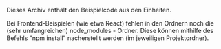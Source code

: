 Dieses Archiv enthält den Beispielcode aus den Einheiten.

Bei Frontend-Beispielen (wie etwa React) fehlen in den Ordnern noch die (sehr umfangreichen) node_modules - Ordner. Diese können mithilfe des Befehls "npm install" nacherstellt werden (im jeweiligen Projektordner).
